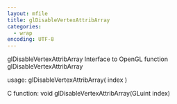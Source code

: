 ```yaml
---
layout: mfile
title: glDisableVertexAttribArray
categories:
  - wrap
encoding: UTF-8
---
```


glDisableVertexAttribArray  Interface to OpenGL function glDisableVertexAttribArray

usage:  glDisableVertexAttribArray( index )

C function:  void glDisableVertexAttribArray(GLuint index)